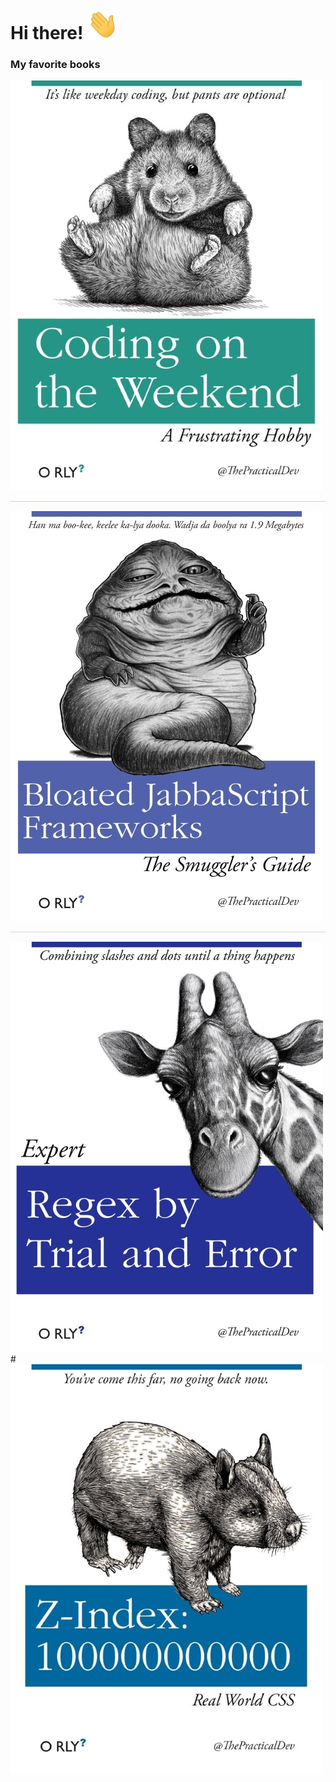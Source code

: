 # Hi there! <img src="images/wave.gif" width="50px">

<!--
**joshcaplin/joshcaplin** is a ✨ _special_ ✨ repository because its `README.md` (this file) appears on your GitHub profile.

Here are some ideas to get you started:

- 🔭 I’m currently working on ...
- 🌱 I’m currently learning ...
- 👯 I’m looking to collaborate on ...
- 🤔 I’m looking for help with ...
- 💬 Ask me about ...
- 📫 How to reach me: ...
- 😄 Pronouns: ...
- ⚡ Fun fact: ...
-->

### My favorite books
<img src="images/1-coding-on-weekend.jpg">
<hr style="border-top:1px solid lightgray; background-color: #ffffff">
<img src="images/2-bloated-javascript.jpg">
<hr style="border-top:1px solid lightgray; background-color: #ffffff">
<img src="images/3-regex-trial-and-error.jpg">
#
<img src="images/4-z-index-100000.jpg">


